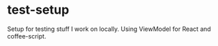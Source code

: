# test-setup
Setup for testing stuff I work on locally. Using ViewModel for React and coffee-script.
